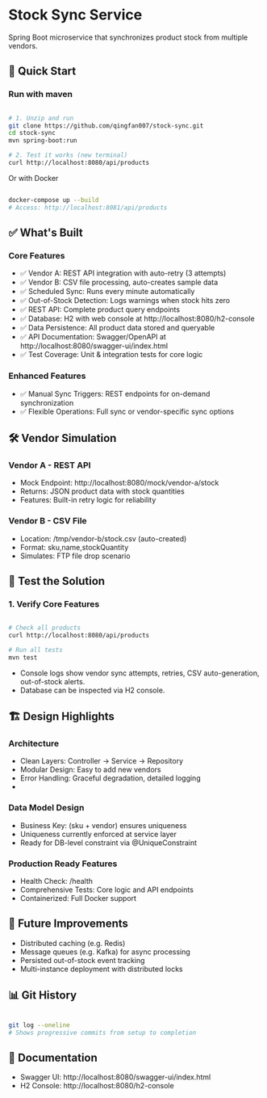 # Stock Sync Service

Spring Boot microservice that synchronizes product stock from multiple vendors.

## 🚀 Quick Start

### Run with maven
```bash

# 1. Unzip and run
git clone https://github.com/qingfan007/stock-sync.git
cd stock-sync
mvn spring-boot:run

# 2. Test it works (new terminal)
curl http://localhost:8080/api/products
```
Or with Docker
```bash

docker-compose up --build
# Access: http://localhost:8081/api/products
```
## ✅ What's Built
### Core Features
- ✅ Vendor A: REST API integration with auto-retry (3 attempts)
- ✅ Vendor B: CSV file processing, auto-creates sample data
- ✅ Scheduled Sync: Runs every minute automatically
- ✅ Out-of-Stock Detection: Logs warnings when stock hits zero
- ✅ REST API: Complete product query endpoints
- ✅ Database: H2 with web console at http://localhost:8080/h2-console
- ✅ Data Persistence: All product data stored and queryable
- ✅ API Documentation: Swagger/OpenAPI at http://localhost:8080/swagger-ui/index.html
- ✅ Test Coverage: Unit & integration tests for core logic

### Enhanced Features
- ✅ Manual Sync Triggers: REST endpoints for on-demand synchronization
- ✅ Flexible Operations: Full sync or vendor-specific sync options

## 🛠 Vendor Simulation
### Vendor A - REST API
- Mock Endpoint: http://localhost:8080/mock/vendor-a/stock
- Returns: JSON product data with stock quantities
- Features: Built-in retry logic for reliability
### Vendor B - CSV File
- Location: /tmp/vendor-b/stock.csv (auto-created)
- Format: sku,name,stockQuantity
- Simulates: FTP file drop scenario

## 🧪 Test the Solution
### 1. Verify Core Features
```bash

# Check all products
curl http://localhost:8080/api/products

# Run all tests
mvn test
```
- Console logs show vendor sync attempts, retries, CSV auto-generation, out-of-stock alerts.
- Database can be inspected via H2 console.

## 🏗 Design Highlights
### Architecture
- Clean Layers: Controller → Service → Repository
- Modular Design: Easy to add new vendors
- Error Handling: Graceful degradation, detailed logging
- 
### Data Model Design
- Business Key: (sku + vendor) ensures uniqueness
- Uniqueness currently enforced at service layer
- Ready for DB-level constraint via @UniqueConstraint

### Production Ready Features
- Health Check: /health
- Comprehensive Tests: Core logic and API endpoints
- Containerized: Full Docker support

## 🔮 Future Improvements
- Distributed caching (e.g. Redis)
- Message queues (e.g. Kafka) for async processing
- Persisted out-of-stock event tracking
- Multi-instance deployment with distributed locks

## 📊 Git History
```bash

git log --oneline
# Shows progressive commits from setup to completion
```
## 📖 Documentation
- Swagger UI: http://localhost:8080/swagger-ui/index.html
- H2 Console: http://localhost:8080/h2-console